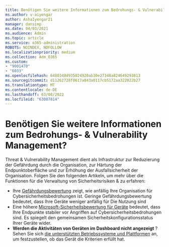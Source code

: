 ```yaml
---
title: Benötigen Sie weitere Informationen zum Bedrohungs- & Vulnerability Management?
ms.author: v-aiyengar
author: AshaIyengar21
manager: dansimp
ms.date: 04/03/2021
ms.audience: Admin
ms.topic: article
ms.service: o365-administration
ROBOTS: NOINDEX, NOFOLLOW
ms.localizationpriority: medium
ms.collection: Adm_O365
ms.custom:
- "9001470"
- "6033"
ms.openlocfilehash: 6480348d935024920ab30e27348a824649293813
ms.sourcegitcommit: d11262728f0617a843a0117cb5172aa322022b27
ms.translationtype: MT
ms.contentlocale: de-DE
ms.lasthandoff: 03/08/2022
ms.locfileid: "63087814"
---
```

# <a name="need-to-know-more-on-threat--vulnerability-management"></a>Benötigen Sie weitere Informationen zum Bedrohungs- & Vulnerability Management?

Threat & Vulnerability Management dient als Infrastruktur zur Reduzierung der Gefährdung durch die Organisation, zur Härtung der Endpunktoberfläche und zur Erhöhung der Ausfallsicherheit der Organisation. Folgen Sie den folgenden Artikeln, um mehr über die Funktionen für die Verwaltung von Sicherheitsrisiken & zu erfahren:

- Ihre [Gefährdungsbewertung](https://docs.microsoft.com/windows/security/threat-protection/microsoft-defender-atp/tvm-exposure-score) zeigt, wie anfällig Ihre Organisation für Cybersicherheitsbedrohungen ist. Geringe Gefährdungsbewertung bedeutet, dass Ihre Geräte weniger anfällig für Die Nutzung sind
- Eine höhere [Microsoft-Sicherheitsbewertung für Geräte](https://docs.microsoft.com/windows/security/threat-protection/microsoft-defender-atp/tvm-microsoft-secure-score-devices) bedeutet, dass Ihre Endpunkte stabiler vor Angriffen auf Cybersicherheitsbedrohungen sind. Es spiegelt den gemeinsamen Sicherheitskonfigurationsstatus Ihrer Geräte wider.
- **Werden die Aktivitäten von Geräten im Dashboard nicht angezeigt** ? Sehen Sie sich [die unterstützten Betriebssysteme und Plattformen](https://docs.microsoft.com/windows/security/threat-protection/microsoft-defender-atp/tvm-supported-os) an, um festzustellen, ob das Gerät die Kriterien erfüllt hat.
